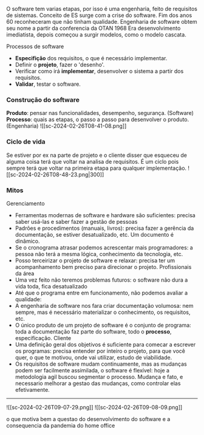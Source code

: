 O software tem varias etapas, por isso é uma engenharia, feito de requisitos de sistemas.
Conceito de ES surge com a crise do software. Fim dos anos 60 reconheceram que não tinham qualidade. Engenharia de software obtem seu nome a partir da conferencia da OTAN 1968
Era desenvolvimento imediatista, depois começou a surgir modelos, como o modelo cascata. 

Processos de software
- **Especifição** dos requisitos, o que é necessário implementar.
- Definir o **projeto**, fazer o 'desenho'.
- Verificar como irá **implementar**, desenvolver o sistema a partir dos requisitos.
- **Validar**, testar o software.
### Construção do software
**Produto**: pensar nas funcionalidades, desempenho, segurança. (Software)
**Processo**: quais as etapas, o passo a passo para desenvolver o produto. (Engenharia)
![[sc-2024-02-26T08-41-08.png]]
### Ciclo de vida
Se estiver por ex na parte de projeto e o cliente disser que esqueceu de alguma coisa terá que voltar na analisa de requisitos.
É um ciclo pois sempre terá que voltar na primeira etapa para qualquer implementação. 
![[sc-2024-02-26T08-48-23.png|300]]
### Mitos
Gerenciamento
- Ferramentas modernas de software e hardware são suficientes: precisa saber usá-las e saber fazer a gestão de pessoas
- Padrões e procedimentos (manuais, livros): precisa fazer a gerência da documentação, se estiver desatualizado, etc. Um documento é dinâmico.
- Se o cronograma atrasar podemos acrescentar mais programadores: a pessoa não terá a mesma lógica, conhecimento da tecnologia, etc.
- Posso terceirizar o projeto de software e relaxar: precisa ter um acompanhamento bem preciso para direcionar o projeto.
Profissionais da área
- Uma vez feito não teremos problemas futuros: o software não dura a vida toda, fica desatualizado
- Até que o programa entre em funcionamento, não podemos avaliar a qualidade: 
- A engenharia de software nos fara criar documentação volumosa: nem sempre, mas é necessário materializar o conhecimento, os requisitos, etc.
- O único produto de um projeto de software é o conjunto de programa: toda a documentação faz parte do software, todo o **processo**, especificação.
Cliente
- Uma definição geral dos objetivos é suficiente para comecar a escrever os programas: precisa entender por inteiro o projeto, para que você quer, o que te motivou, onde vai utilizar, estudo de viabilidade.
- Os requisitos de software mudam continuamente, mas as mudanças podem ser facilmente assimilada, o software é flexível: hoje a metodologia agil buscou segmentar o processo. Mudança e fato, e necessario melhorar a gestao das mudanças, como controlar elas efetivamente.
___
![[sc-2024-02-26T09-07-29.png]]
![[sc-2024-02-26T09-08-09.png]]

o que motiva bem a questao do desenvolvimento do software e a consequencia da pandemia do home office 
